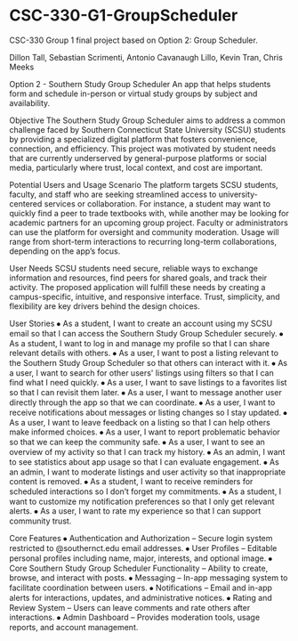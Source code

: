 # CSC-330-G1-GroupScheduler
CSC-330 Group 1 final project based on Option 2: Group Scheduler.

Dillon Tall, Sebastian Scrimenti, Antonio Cavanaugh Lillo, Kevin Tran, Chris Meeks

Option 2 - Southern Study Group Scheduler
An app that helps students form and schedule in-person or virtual study groups by subject and availability.

Objective
The Southern Study Group Scheduler aims to address a common challenge faced by Southern Connecticut State University (SCSU) students by providing a specialized digital platform that fosters convenience, connection, and efficiency. This project was motivated by student needs that are currently underserved by general-purpose platforms or social media, particularly where trust, local context, and cost are important.

Potential Users and Usage Scenario
The platform targets SCSU students, faculty, and staff who are seeking streamlined access to university-centered services or collaboration. For instance, a student may want to quickly find a peer to trade textbooks with, while another may be looking for academic partners for an upcoming group project. Faculty or administrators can use the platform for oversight and community moderation. Usage will range from short-term interactions to recurring long-term collaborations, depending on the app’s focus.

User Needs
SCSU students need secure, reliable ways to exchange information and resources, find peers for shared goals, and track their activity. The proposed application will fulfill these needs by creating a campus-specific, intuitive, and responsive interface. Trust, simplicity, and flexibility are key drivers behind the design choices.

User Stories
⦁	As a student, I want to create an account using my SCSU email so that I can access the Southern Study Group Scheduler securely.
⦁	As a student, I want to log in and manage my profile so that I can share relevant details with others.
⦁	As a user, I want to post a listing relevant to the Southern Study Group Scheduler so that others can interact with it.
⦁	As a user, I want to search for other users' listings using filters so that I can find what I need quickly.
⦁	As a user, I want to save listings to a favorites list so that I can revisit them later.
⦁	As a user, I want to message another user directly through the app so that we can coordinate.
⦁	As a user, I want to receive notifications about messages or listing changes so I stay updated.
⦁	As a user, I want to leave feedback on a listing so that I can help others make informed choices.
⦁	As a user, I want to report problematic behavior so that we can keep the community safe.
⦁	As a user, I want to see an overview of my activity so that I can track my history.
⦁	As an admin, I want to see statistics about app usage so that I can evaluate engagement.
⦁	As an admin, I want to moderate listings and user activity so that inappropriate content is removed.
⦁	As a student, I want to receive reminders for scheduled interactions so I don’t forget my commitments.
⦁	As a student, I want to customize my notification preferences so that I only get relevant alerts.
⦁	As a user, I want to rate my experience so that I can support community trust.

Core Features
⦁	Authentication and Authorization – Secure login system restricted to @southernct.edu email addresses.
⦁	User Profiles – Editable personal profiles including name, major, interests, and optional image.
⦁	Core Southern Study Group Scheduler Functionality – Ability to create, browse, and interact with posts.
⦁	Messaging – In-app messaging system to facilitate coordination between users.
⦁	Notifications – Email and in-app alerts for interactions, updates, and administrative notices.
⦁	Rating and Review System – Users can leave comments and rate others after interactions.
⦁	Admin Dashboard – Provides moderation tools, usage reports, and account management.
